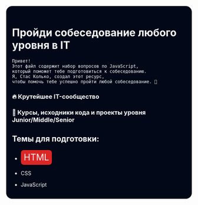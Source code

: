 <style>
    .container {
  background-color: hsl(222.2 84% 4.9%);
  color: hsl(210 40% 98%);
  padding: 1rem;
  border-radius: 1rem;
}

a {
  color: inherit;
  text-decoration: none;
}

.btn {
  display: inline-flex;
  align-items: center;

  border-radius: 0.5rem;
}

.blue {
  background-color: hsl(217.2 91.2% 59.8%);
  color: hsl(222.2 47.4% 11.2%);
}

.red {
  background-color: hsl(0 72.2% 50.6%);
  color: hsl(0 85.7% 97.3%);
}

.yellow {
  background-color: hsl(47.9 95.8% 53.1%);
  color: hsl(26 83.3% 14.1%);
}

.md {
  height: 2.5rem;
  padding: 0 0.5rem;
  font-size: 1.5rem;
}

.lg {
  height: 3.5rem;
  padding: 0 1rem;
  font-size: 2rem;
}
</style>

<div class="container">

# Пройди собеседование любого уровня в IT

```
Привет!
Этот файл содержит набор вопросов по JavaScript,
который поможет тебе подготовиться к собеседованию.
Я, Стас Колько, создал этот ресурс,
чтобы помочь тебе успешно пройти любой собеседование. 🚀
```

### [🔥 Крутейшее IT-сообщество](#)

### [🚀 Курсы, исходники кода и проекты уровня Junior/Middle/Senior](#)

## Темы для подготовки:

- [<span class="btn red md">HTML</span>](./1_HTML/README.md)
   
- [CSS](./2_CSS/README.md)
   
- [JavaScript](./3_JS/README.md)
</div>